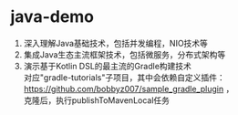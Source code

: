 # java-demo
1. 深入理解Java基础技术，包括并发编程，NIO技术等  
2. 集成Java生态主流框架技术，包括微服务，分布式架构等  
3. 演示基于Kotlin DSL的最主流的Gradle构建技术  
    对应"gradle-tutorials"子项目，其中会依赖自定义插件：https://github.com/bobbyz007/sample_gradle_plugin ，  
    克隆后，执行publishToMavenLocal任务
